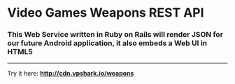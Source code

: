 # Video Games Weapons REST API
### This Web Service written in Ruby on Rails will render JSON for our future Android application, it also embeds a Web UI in HTML5

---

Try it here: **http://cdn.vpshark.io/weapons**
